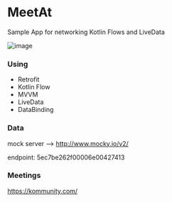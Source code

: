 # MeetAt

Sample App for networking Kotlin Flows and LiveData

![image](https://github.com/mustafayigitt/MeetAt/blob/master/screenshot.png)
### Using

- Retrofit
- Kotlin Flow
- MVVM
- LiveData
- DataBinding

### Data
mock server --> http://www.mocky.io/v2/

endpoint: 5ec7be262f00006e00427413

### Meetings 
https://kommunity.com/

